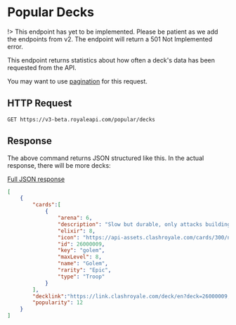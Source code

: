 # Popular Decks

!> This endpoint has yet to be implemented. Please be patient as we add the endpoints from v2. The endpoint will return a 501 Not Implemented error.

This endpoint returns statistics about how often a deck's data has been requested from the API.

You may want to use [pagination](pagination) for this request.

## HTTP Request

`GET https://v3-beta.royaleapi.com/popular/decks`

## Response

The above command returns JSON structured like this. In the actual response, there will be more decks:

<a href="/json/popular_decks.json">Full JSON response</a>

```json
[
    {
        "cards":[
            {
                "arena": 6,
                "description": "Slow but durable, only attacks buildings. When destroyed, explosively splits into two Golemites and deals area damage!",
                "elixir": 8,
                "icon": "https://api-assets.clashroyale.com/cards/300/npdmCnET7jmVjJvjJQkFnNSNnDxYHDBigbvIAloFMds.png",
                "id": 26000009,
                "key": "golem",
                "maxLevel": 8,
                "name": "Golem",
                "rarity": "Epic",
                "type": "Troop"
            }
        ],
        "decklink":"https://link.clashroyale.com/deck/en?deck=26000009;26000015;26000016;26000027;26000039;27000007;28000008;28000012",
        "popularity": 12
    }
]
```
